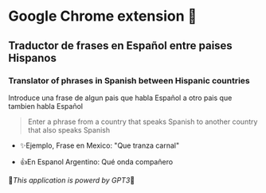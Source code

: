 # Google Chrome extension 🛞

## Traductor de frases en Español entre paises Hispanos
### Translator of phrases in Spanish between Hispanic countries

Introduce una frase de algun pais que habla Español a otro pais que tambien habla Español
>Enter a phrase from a country that speaks Spanish to another country that also speaks Spanish

- ✨Ejemplo, Frase en Mexico: "Que tranza carnal"

- 👍En Espanol Argentino: Qué onda compañero

🦾_This application is powerd by GPT3_🦾 
